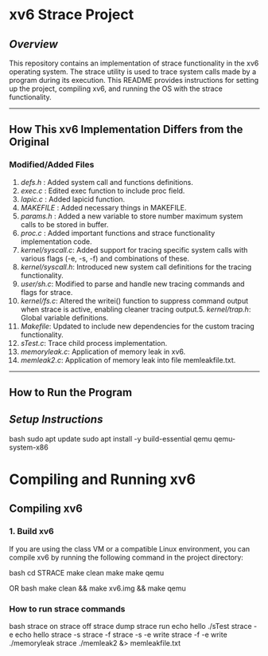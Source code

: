 # xv6 Strace Project 

## *Overview*
This repository contains an implementation of strace functionality in the xv6 operating system. The strace utility is used to trace system calls made by a program during its execution. This README provides instructions for setting up the project, compiling xv6, and running the OS with the strace functionality.

---
## How This xv6 Implementation Differs from the Original

### Modified/Added Files
1. *defs.h* : Added system call and functions definitions.
2. *exec.c* : Edited exec function to include proc field.
3. *lapic.c* : Added lapicid function.
4. *MAKEFILE* : Added necessary things in MAKEFILE.
5. *params.h* : Added a new variable to store number maximum system calls to be stored in buffer.
6. *proc.c* : Added important functions and strace functionality implementation code.
7. *kernel/syscall.c*: Added support for tracing specific system calls with various flags (-e, -s, -f) and combinations of these.
8. *kernel/syscall.h*: Introduced new system call definitions for the tracing functionality.
9. *user/sh.c*: Modified to parse and handle new tracing commands and flags for strace.
10. *kernel/fs.c*: Altered the writei() function to suppress command output when strace is active, enabling cleaner tracing output.5.  *kernel/trap.h*: Global variable definitions.
11. *Makefile*: Updated to include new dependencies for the custom tracing functionality.
12. *sTest.c*: Trace child process implementation.
13. *memoryleak.c*: Application of memory leak in xv6. 
14. *memleak2.c*: Application of memory leak into file memleakfile.txt.
---

## How to Run the Program


## *Setup Instructions*

bash
sudo apt update
sudo apt install -y build-essential qemu qemu-system-x86

# Compiling and Running xv6

## Compiling xv6

### 1. Build xv6
If you are using the class VM or a compatible Linux environment, you can compile xv6 by running the following command in the project directory:

bash
cd STRACE
make clean
make
make qemu

OR
bash
make clean && make xv6.img && make qemu


### How to run strace commands
bash
strace on
strace off
strace dump
strace run echo hello
./sTest
strace -e echo hello
strace -s
strace -f
strace -s -e write
strace -f -e write
./memoryleak
strace ./memleak2 &> memleakfile.txt
